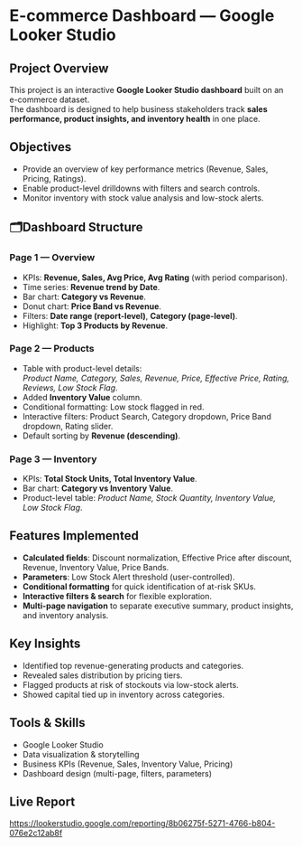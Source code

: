 # E-commerce Dashboard — Google Looker Studio

## Project Overview
This project is an interactive **Google Looker Studio dashboard** built on an e-commerce dataset.  
The dashboard is designed to help business stakeholders track **sales performance, product insights, and inventory health** in one place.

## Objectives
- Provide an overview of key performance metrics (Revenue, Sales, Pricing, Ratings).
- Enable product-level drilldowns with filters and search controls.
- Monitor inventory with stock value analysis and low-stock alerts.

## 🗂Dashboard Structure
### Page 1 — Overview
- KPIs: **Revenue, Sales, Avg Price, Avg Rating** (with period comparison).
- Time series: **Revenue trend by Date**.
- Bar chart: **Category vs Revenue**.
- Donut chart: **Price Band vs Revenue**.
- Filters: **Date range (report-level)**, **Category (page-level)**.
- Highlight: **Top 3 Products by Revenue**.

### Page 2 — Products
- Table with product-level details:  
  *Product Name, Category, Sales, Revenue, Price, Effective Price, Rating, Reviews, Low Stock Flag*.  
- Added **Inventory Value** column.  
- Conditional formatting: Low stock flagged in red.  
- Interactive filters: Product Search, Category dropdown, Price Band dropdown, Rating slider.  
- Default sorting by **Revenue (descending)**.

### Page 3 — Inventory
- KPIs: **Total Stock Units, Total Inventory Value**.  
- Bar chart: **Category vs Inventory Value**.  
- Product-level table: *Product Name, Stock Quantity, Inventory Value, Low Stock Flag*.  

## Features Implemented
- **Calculated fields**: Discount normalization, Effective Price after discount, Revenue, Inventory Value, Price Bands.  
- **Parameters**: Low Stock Alert threshold (user-controlled).  
- **Conditional formatting** for quick identification of at-risk SKUs.  
- **Interactive filters & search** for flexible exploration.  
- **Multi-page navigation** to separate executive summary, product insights, and inventory analysis.

## Key Insights
- Identified top revenue-generating products and categories.  
- Revealed sales distribution by pricing tiers.  
- Flagged products at risk of stockouts via low-stock alerts.  
- Showed capital tied up in inventory across categories.

## Tools & Skills
- Google Looker Studio  
- Data visualization & storytelling  
- Business KPIs (Revenue, Sales, Inventory Value, Pricing)  
- Dashboard design (multi-page, filters, parameters)

## Live Report
https://lookerstudio.google.com/reporting/8b06275f-5271-4766-b804-076e2c12ab8f
